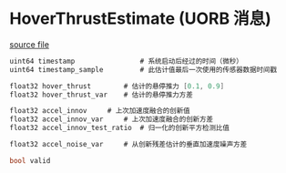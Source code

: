 # HoverThrustEstimate (UORB 消息)


[source file](https://github.com/PX4/PX4-Autopilot/blob/main/msg/HoverThrustEstimate.msg)

```c
uint64 timestamp                # 系统启动后经过的时间（微秒）
uint64 timestamp_sample         # 此估计值最后一次使用的传感器数据时间戳

float32 hover_thrust		# 估计的悬停推力 [0.1, 0.9]
float32 hover_thrust_var	# 估计的悬停推力方差

float32 accel_innov		# 上次加速度融合的创新值
float32 accel_innov_var		# 上次加速度融合的创新方差
float32 accel_innov_test_ratio	# 归一化的创新平方检测比值

float32 accel_noise_var		# 从创新残差估计的垂直加速度噪声方差

bool valid

```